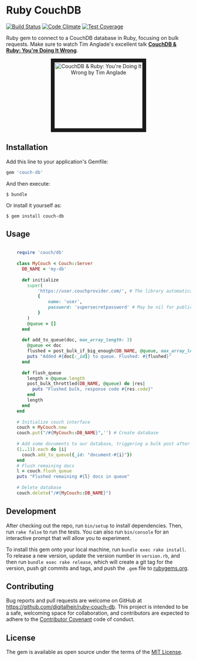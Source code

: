 # Ruby CouchDB
[![Build Status](https://travis-ci.org/digitalheir/couch-request.svg)](https://travis-ci.org/digitalheir/couch-request)
[![Code Climate](https://codeclimate.com/repos/557ee25869568057820098bd/badges/98c814c32321c88e9c9f/gpa.svg)](https://codeclimate.com/repos/557ee25869568057820098bd/feed)
[![Test Coverage](https://codeclimate.com/repos/557ee25869568057820098bd/badges/98c814c32321c88e9c9f/coverage.svg)](https://codeclimate.com/repos/557ee25869568057820098bd/coverage)

Ruby gem to connect to a CouchDB database in Ruby, focusing on bulk requests. Make sure to watch Tim Anglade's excellent talk **[CouchDB & Ruby: You're Doing It Wrong](https://www.youtube.com/watch?v=zEMfvCqVL4E)**.
 
<center>
<a href="http://www.youtube.com/watch?feature=player_embedded&v=zEMfvCqVL4E
" target="_blank"><img src="https://img.youtube.com/vi/zEMfvCqVL4E/0.jpg" 
alt="CouchDB & Ruby: You're Doing It Wrong by Tim Anglade" width="240" height="180" border="10" /></a>
</center>

## Installation

Add this line to your application's Gemfile:

```ruby
gem 'couch-db'
```

And then execute:

    $ bundle

Or install it yourself as:

    $ gem install couch-db

## Usage

```ruby

    require 'couch/db'
    
    class MyCouch < Couch::Server
      DB_NAME = 'my-db'
    
      def initialize
        super(
            'https://user.couchprovider.com/', # The library automatically detects whether to use SSL
            {
                name: 'user',
                password: 'supersecretpassword' # May be nil for public databases 
            }
        )
        @queue = []
      end
  
      def add_to_queue(doc, max_array_length: 3)
        @queue << doc
        flushed = post_bulk_if_big_enough(DB_NAME, @queue, max_array_length: max_array_length)
        puts "Added #{doc[:_id]} to queue. Flushed: #{flushed}"
      end
    
      def flush_queue
        length = @queue.length
        post_bulk_throttled(DB_NAME, @queue) do |res|
          puts "Flushed bulk, response code #{res.code}"
        end
        length
      end
    end
    
    # Initialize couch interface
    couch = MyCouch.new
    couch.put("/#{MyCouch::DB_NAME}",'') # Create database
    
    # Add some documents to our database, triggering a bulk post after every 3 docs
    (1..11).each do |i|
      couch.add_to_queue({_id: "document-#{i}"})
    end
    # Flush remaining docs
    l = couch.flush_queue
    puts "Flushed remaining #{l} docs in queue"
    
    # Delete database
    couch.delete("/#{MyCouch::DB_NAME}") 

```

## Development

After checking out the repo, run `bin/setup` to install dependencies. Then, run `rake false` to run the tests. You can also run `bin/console` for an interactive prompt that will allow you to experiment.

To install this gem onto your local machine, run `bundle exec rake install`. To release a new version, update the version number in `version.rb`, and then run `bundle exec rake release`, which will create a git tag for the version, push git commits and tags, and push the `.gem` file to [rubygems.org](https://rubygems.org).

## Contributing

Bug reports and pull requests are welcome on GitHub at https://github.com/digitalheir/ruby-couch-db. This project is intended to be a safe, welcoming space for collaboration, and contributors are expected to adhere to the [Contributor Covenant](contributor-covenant.org) code of conduct.


## License

The gem is available as open source under the terms of the [MIT License](http://opensource.org/licenses/MIT).

